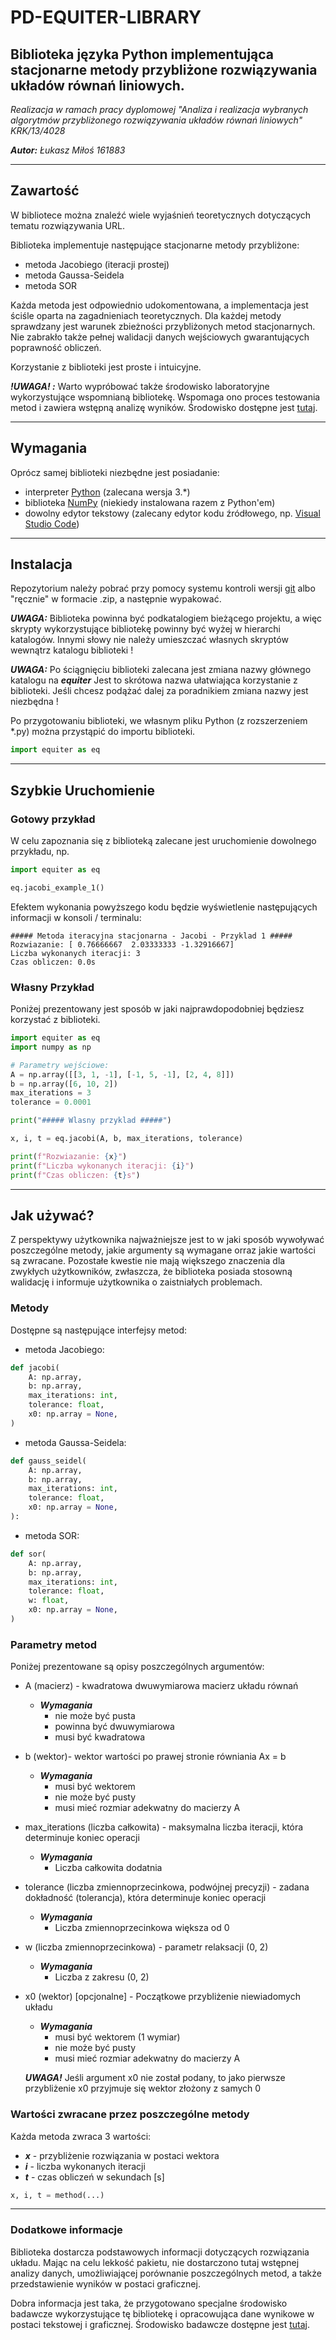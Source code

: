 # PD-EQUITER-LIBRARY

Biblioteka języka Python implementująca stacjonarne metody przybliżone rozwiązywania układów równań liniowych.
---

*Realizacja w ramach pracy dyplomowej "Analiza i realizacja wybranych algorytmów przybliżonego rozwiązywania układów równań liniowych" KRK/13/4028*

***Autor:** Łukasz Miłoś 161883*

---
 
## Zawartość 

W bibliotece można znaleźć wiele wyjaśnień teoretycznych dotyczących tematu rozwiązywania URL.

Biblioteka implementuje następujące stacjonarne metody przybliżone:
- metoda Jacobiego (iteracji prostej)
- metoda Gaussa-Seidela
- metoda SOR

Każda metoda jest odpowiednio udokomentowana, a implementacja jest ściśle oparta na zagadnieniach teoretycznych. Dla każdej metody sprawdzany jest warunek zbieżności przybliżonych metod stacjonarnych. Nie zabrakło także pełnej walidacji danych wejściowych gwarantujących poprawność obliczeń.

Korzystanie z biblioteki jest proste i intuicyjne.


***!UWAGA! :***
Warto wypróbować także środowisko laboratoryjne wykorzystujące wspomnianą bibliotekę. Wspomaga ono proces testowania metod i zawiera wstępną analizę wyników. Środowisko dostępne jest [tutaj](https://github.com/Coolxer/PD-EXPERIMENTOR).

---

## Wymagania

Oprócz samej biblioteki niezbędne jest posiadanie:
- interpreter [Python](https://www.python.org/downloads/) (zalecana wersja 3.*)
- biblioteka [NumPy](https://numpy.org/install/) (niekiedy instalowana razem z Python'em)
- dowolny edytor tekstowy (zalecany edytor kodu źródłowego, np. [Visual Studio Code](https://code.visualstudio.com/))

---

## Instalacja

Repozytorium należy pobrać przy pomocy systemu kontroli wersji [git](https://git-scm.com/) albo "ręcznie" w formacie .zip, a następnie wypakować.

***UWAGA:*** Biblioteka powinna być podkatalogiem bieżącego projektu, a więc skrypty wykorzystujące bibliotekę powinny być wyżej w hierarchi katalogów. Innymi słowy nie należy umieszczać własnych skryptów wewnątrz katalogu biblioteki !

***UWAGA:*** Po ściągnięciu biblioteki zalecana jest zmiana nazwy głównego katalogu na ***equiter*** Jest to skrótowa nazwa ułatwiająca korzystanie z biblioteki. Jeśli chcesz podążać dalej za poradnikiem zmiana nazwy jest niezbędna !

Po przygotowaniu biblioteki, we własnym pliku Python (z rozszerzeniem *.py) można przystąpić do importu biblioteki.

```python
import equiter as eq
```

---

## Szybkie Uruchomienie

### Gotowy przykład

W celu zapoznania się z biblioteką zalecane jest uruchomienie dowolnego przykładu, np.

```python
import equiter as eq

eq.jacobi_example_1()
```

Efektem wykonania powyższego kodu będzie wyświetlenie następujących informacji w konsoli / terminalu:

```console
##### Metoda iteracyjna stacjonarna - Jacobi - Przyklad 1 #####
Rozwiazanie: [ 0.76666667  2.03333333 -1.32916667]
Liczba wykonanych iteracji: 3
Czas obliczen: 0.0s
```

### Własny Przykład

Poniżej prezentowany jest sposób w jaki najprawdopodobniej będziesz korzystać z biblioteki.

```python
import equiter as eq
import numpy as np

# Parametry wejściowe:
A = np.array([[3, 1, -1], [-1, 5, -1], [2, 4, 8]])
b = np.array([6, 10, 2])
max_iterations = 3
tolerance = 0.0001

print("##### Wlasny przyklad #####")

x, i, t = eq.jacobi(A, b, max_iterations, tolerance)

print(f"Rozwiazanie: {x}")
print(f"Liczba wykonanych iteracji: {i}")
print(f"Czas obliczen: {t}s")
```

---

## Jak używać?

Z perspektywy użytkownika najważniejsze jest to w jaki sposób wywoływać poszczególne metody, jakie argumenty są wymagane orraz jakie wartości są zwracane. Pozostałe kwestie nie mają większego znaczenia dla zwykłych użytkowników, zwłaszcza, że biblioteka posiada stosowną walidację i informuje użytkownika o zaistniałych problemach.

### Metody
Dostępne są następujące interfejsy metod:
- metoda Jacobiego:

```python
def jacobi(
    A: np.array,
    b: np.array,
    max_iterations: int,
    tolerance: float,
    x0: np.array = None,
)
```

- metoda Gaussa-Seidela:

```python
def gauss_seidel(
    A: np.array,
    b: np.array,
    max_iterations: int,
    tolerance: float,
    x0: np.array = None,
):
```

- metoda SOR:
```python
def sor(
    A: np.array,
    b: np.array,
    max_iterations: int,
    tolerance: float,
    w: float,
    x0: np.array = None,
)
```

### Parametry metod
Poniżej prezentowane są opisy poszczególnych argumentów:
- A (macierz) - kwadratowa dwuwymiarowa macierz układu równań
    - ***Wymagania***
      - nie może być pusta
      - powinna być dwuwymiarowa
      - musi być kwadratowa

- b (wektor)- wektor wartości po prawej stronie równiania Ax = b
	- ***Wymagania***
      - musi być wektorem
      - nie może być pusty
      - musi mieć rozmiar adekwatny do macierzy A
  
- max_iterations (liczba całkowita) - maksymalna liczba iteracji, która determinuje koniec operacji
	- ***Wymagania***
      - Liczba całkowita dodatnia

- tolerance (liczba zmiennoprzecinkowa, podwójnej precyzji) - zadana dokładność (tolerancja), która determinuje koniec operacji
	- ***Wymagania***
      - Liczba zmiennoprzecinkowa większa od 0

- w (liczba zmiennoprzecinkowa) - parametr relaksacji (0, 2)
	- ***Wymagania***
      - Liczba z zakresu (0, 2)

- x0 (wektor) [opcjonalne] - Początkowe przybliżenie niewiadomych układu
	- ***Wymagania***
      - musi być wektorem (1 wymiar)
      - nie może być pusty
      - musi mieć rozmiar adekwatny do macierzy A

  ***UWAGA!*** Jeśli argument x0 nie został podany, to jako pierwsze przybliżenie x0 przyjmuje się wektor złożony z samych 0

### Wartości zwracane przez poszczególne metody

Każda metoda zwraca 3 wartości:
- ***x*** - przybliżenie rozwiązania w postaci wektora
- ***i*** - liczba wykonanych iteracji
- ***t*** - czas obliczeń w sekundach [s]

```python
x, i, t = method(...)
```

---

### Dodatkowe informacje

Biblioteka dostarcza podstawowych informacji dotyczących rozwiązania układu. Mając na celu lekkość pakietu, nie dostarczono tutaj wstępnej analizy danych, umożliwiającej porównanie poszczególnych metod, a także przedstawienie wyników w postaci graficznej.

Dobra informacja jest taka, że przygotowano specjalne środowisko badawcze wykorzystujące tę bibliotekę i opracowująca dane wynikowe w postaci tekstowej i graficznej. Środowisko badawcze dostępne jest [tutaj](https://github.com/Coolxer/PD-EXPERIMENTOR).


